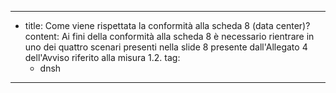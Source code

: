---
  - title: Come viene rispettata la conformità alla scheda 8 (data center)?
    content: Ai fini della conformità alla scheda 8 è necessario rientrare in uno dei quattro scenari presenti nella slide 8 presente dall'Allegato 4 dell'Avviso riferito alla misura 1.2.
    tag:
      - dnsh
---